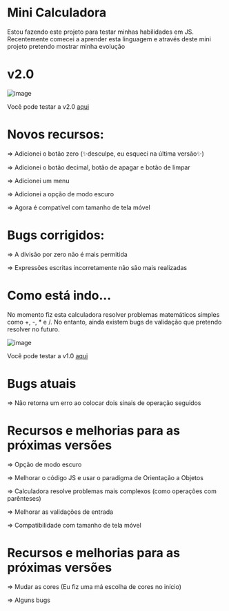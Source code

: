 # Mini Calculadora

<p>Estou fazendo este projeto para testar minhas habilidades em JS. Recentemente comecei a aprender esta linguagem e através deste mini projeto pretendo mostrar minha evolução</p>

# v2.0
![image](https://github.com/devictor8/calculator-JS/assets/136649508/8c1f4a8f-a6c5-4efc-80f5-7be7c67ac7d8)

<p>Você pode testar a v2.0 <a href='https://devictor8.github.io/calculator-JS/'>aqui</a> </p>

# Novos recursos:
<p>=> Adicionei o botão zero (✨desculpe, eu esqueci na última versão✨)</p>
<p>=> Adicionei o botão decimal, botão de apagar e botão de limpar</p>
<p>=> Adicionei um menu </p> 
<p>=> Adicionei a opção de modo escuro</p>
<p>=> Agora é compatível com tamanho de tela móvel</p>

# Bugs corrigidos:
<p>=> A divisão por zero não é mais permitida</p>
<p>=> Expressões escritas incorretamente não são mais realizadas</p>

# Como está indo...
<p>No momento fiz esta calculadora resolver problemas matemáticos simples como +, -, * e /. No entanto, ainda existem bugs de validação que pretendo resolver no futuro.</p>

 ![image](https://github.com/devictor8/calculator-JS/assets/136649508/dc3e4bb9-73d5-44ea-89f4-2b3609a0b44e)

<p>Você pode testar a v1.0 <a href='https://devictor8.github.io/calculator-JS/'>aqui</a> </p>

# Bugs atuais
 <p>=> Não retorna um erro ao colocar dois sinais de operação seguidos</p>

# Recursos e melhorias para as próximas versões
<p>=> Opção de modo escuro</p>
<p>=> Melhorar o código JS e usar o paradigma de Orientação a Objetos</p>
<p>=> Calculadora resolve problemas mais complexos (como operações com parênteses)</p>
<p>=> Melhorar as validações de entrada</p>
<p>=> Compatibilidade com tamanho de tela móvel</p>



# Recursos e melhorias para as próximas versões
<p>=> Mudar as cores (Eu fiz uma má escolha de cores no início)</p>
<p>=> Alguns bugs</p>




